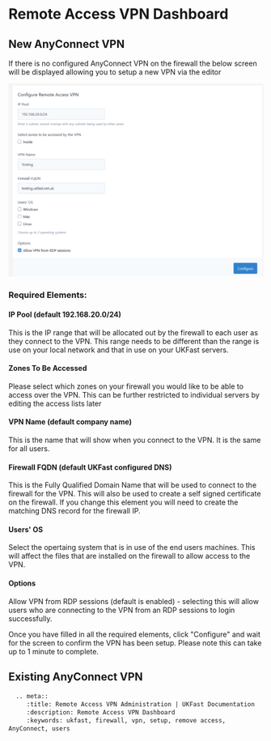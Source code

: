 # Remote Access VPN Dashboard

## New AnyConnect VPN

If there is no configured AnyConnect VPN on the firewall the below screen will be displayed allowing you to setup a new VPN via the editor

![VPN Dashboard](files/editor2_configure_new_ra.PNG)

### Required Elements:

#### IP Pool (default 192.168.20.0/24)

This is the IP range that will be allocated out by the firewall to each user as they connect to the VPN.  This range needs to be different than the range is use on your local 
network and that in use on your UKFast servers.

#### Zones To Be Accessed

Please select which zones on your firewall you would like to be able to access over the VPN.  This can be further restricted to individual servers by editing the access lists later

#### VPN Name (default company name)

This is the name that will show when you connect to the VPN.  It is the same for all users.

#### Firewall FQDN (default UKFast configured DNS)

This is the Fully Qualified Domain Name that will be used to connect to the firewall for the VPN.  This will also be used to create a self signed certificate on the firewall.  If you change this element you will need to create
the matching DNS record for the firewall IP.

#### Users' OS

Select the opertaing system that is in use of the end users machines.  This will affect the files that are installed on the firewall to allow access to the VPN.

#### Options

Allow VPN from RDP sessions (default is enabled) - selecting this will allow users who are connecting to the VPN from an RDP sessions to login successfully.

Once you have filled in all the required elements, click "Configure" and wait for the screen to confirm the VPN has been setup.  Please note this can take up to 1 minute to complete.

## Existing AnyConnect VPN



```eval_rst
  .. meta::
     :title: Remote Access VPN Administration | UKFast Documentation
     :description: Remote Access VPN Dashboard
     :keywords: ukfast, firewall, vpn, setup, remove access, AnyConnect, users
```
